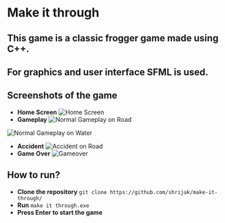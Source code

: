 # Make it through
## This game is a classic frogger game made using C++.
## For graphics and user interface SFML is used.

## Screenshots of the game
- **Home Screen**
![Home Screen](screenshots/home.jpg)
- **Gameplay**
![Normal Gameplay on Road](screenshots/normal.jpg)

![Normal Gameplay on Water](screenshots/water.jpg)
- **Accident**
![Accident on Road](screenshots/accident.jpg)
- **Game Over**
![Gameover](screenshots/gameover.jpg)


## How to run?
- **Clone the repository** ```git clone https://github.com/shrijak/make-it-through/```
- **Run** ```make it through.exe```
- **Press Enter to start the game**
